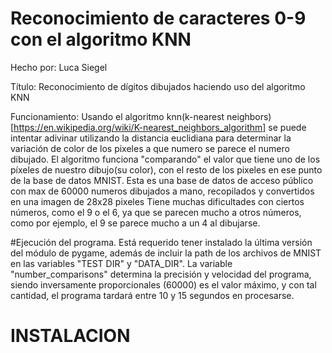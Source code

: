 # Reconocimiento de caracteres 0-9 con el algoritmo KNN
Hecho por: Luca Siegel


Título: Reconocimiento de dígitos dibujados haciendo uso del algoritmo KNN


Funcionamiento: Usando el algoritmo knn(k-nearest neighbors)[https://en.wikipedia.org/wiki/K-nearest_neighbors_algorithm] se puede intentar adivinar utilizando la distancia euclidiana para determinar la variación de color de los pixeles a que numero se parece el numero dibujado. El algoritmo funciona "comparando" el valor que tiene uno de los píxeles de nuestro dibujo(su color), con el resto de los pixeles en ese punto de la base de datos MNIST. Esta es una base de datos de acceso público con max de 60000 numeros dibujados a mano, recopilados y convertidos en una imagen de 28x28 pixeles  Tiene muchas dificultades con ciertos números, como el 9 o el 6, ya que se parecen mucho a otros números, como por ejemplo, el 9 se parece mucho a un 4 al dibujarse. 

#Ejecución del programa. Está requerido tener instalado la última versión del módulo de pygame, además de incluir la path de los archivos de MNIST en las variables 
"TEST DIR" y "DATA_DIR". La variable "number_comparisons" determina la precisión y velocidad del programa, siendo inversamente proporcionales 
(60000) es el valor máximo, y con tal cantidad, el programa tardará entre 10 y 15 segundos en procesarse.


# INSTALACION
